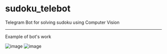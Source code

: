 # sudoku_telebot
Telegram Bot for solving sudoku using Computer Vision

---

Example of bot's work

![image](https://github.com/bolgoff/sudoku_telebot/assets/46631295/44c3d523-e317-4a45-b784-ed8f6420a1ac)
![image](https://github.com/bolgoff/sudoku_telebot/assets/46631295/3bae1891-4c61-45fa-a3b7-dd5214e957b6)
